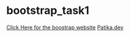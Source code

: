 # bootstrap_task1
[Click Here for the boostrap website](https://tunakrdnz.github.io/bootstrap_task1/)
[Patika.dev](https://app.patika.dev/courses/bootstrap/bootstrap-satir-bloklari-row-kullanimi)
